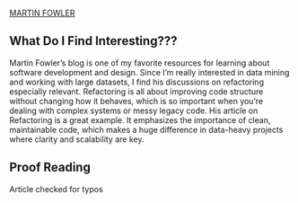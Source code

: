 [MARTIN FOWLER](https://martinfowler.com)

## What Do I Find Interesting???
Martin Fowler’s blog is one of my favorite resources for learning about software development and design. Since I’m really interested in data mining and working with large datasets, I find his discussions on refactoring especially relevant. Refactoring is all about improving code structure without changing how it behaves, which is so important when you’re dealing with complex systems or messy legacy code. His article on Refactoring is a great example. It emphasizes the importance of clean, maintainable code, which makes a huge difference in data-heavy projects where clarity and scalability are key. 

## Proof Reading
Article checked for typos